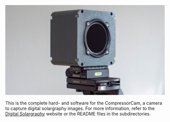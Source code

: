 ![CompressorCam](docs/images/front_hero.jpg)

This is the complete hard- and software for the CompressorCam, a camera to capture digital solargraphy images.
For more information, refer to the [Digital Solargraphy](http://digitalsolargraphy.com) website or the README files in the subdirectories.